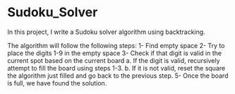 # Sudoku_Solver

In this project, I write a Sudoku solver algorithm using backtracking. 

The algorithm will follow the following steps: 
1- Find empty space
2- Try to place the digits 1-9 in the empty space
3- Check if that digit is valid in the current spot based on the current board
a. If the digit is valid, recursively attempt to fill the board using steps 1-3.
b. If it is not valid, reset the square the algorithm just filled and go back to the previous step.
5- Once the board is full, we have found the solution.
